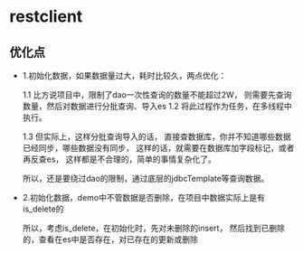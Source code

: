 # restclient

## 优化点

- 1.初始化数据，如果数据量过大，耗时比较久，两点优化：

    1.1 比方说项目中，限制了dao一次性查询的数量不能超过2W，
    则需要先查询数量，然后对数据进行分批查询、导入es
    1.2 将此过程作为任务，在多线程中执行。
    
    1.3 但实际上，这样分批查询导入的话，
    直接查数据库，你并不知道哪些数据已经同步，哪些数据没有同步，
    这样的话，就需要在数据库加字段标记，或者再反查es，
    这样都是不合理的，简单的事情复杂化了。

    所以，还是要绕过dao的限制，通过底层的jdbcTemplate等查询数据。

- 2.初始化数据，demo中不管数据是否删除，在项目中数据实际上是有is_delete的

    所以，考虑is_delete，在初始化时，先对未删除的insert，
    然后找到已删除的，查看在es中是否存在，对已存在的更新或删除
    